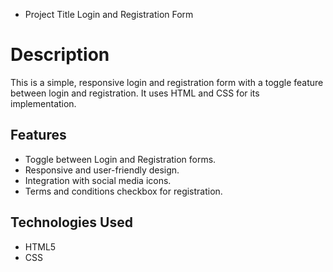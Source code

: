 * Project Title
Login and Registration Form

# Description
This is a simple, responsive login and registration form with a toggle feature between login and registration. It uses HTML and CSS for its implementation.

## Features
- Toggle between Login and Registration forms.
- Responsive and user-friendly design.
- Integration with social media icons.
- Terms and conditions checkbox for registration.

## Technologies Used
- HTML5
- CSS
